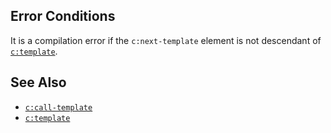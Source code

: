 ## Error Conditions

It is a compilation error if the `c:next-template` element is not descendant of [`c:template`](template.html).

## See Also

- [`c:call-template`](call-template.html)
- [`c:template`](template.html)

